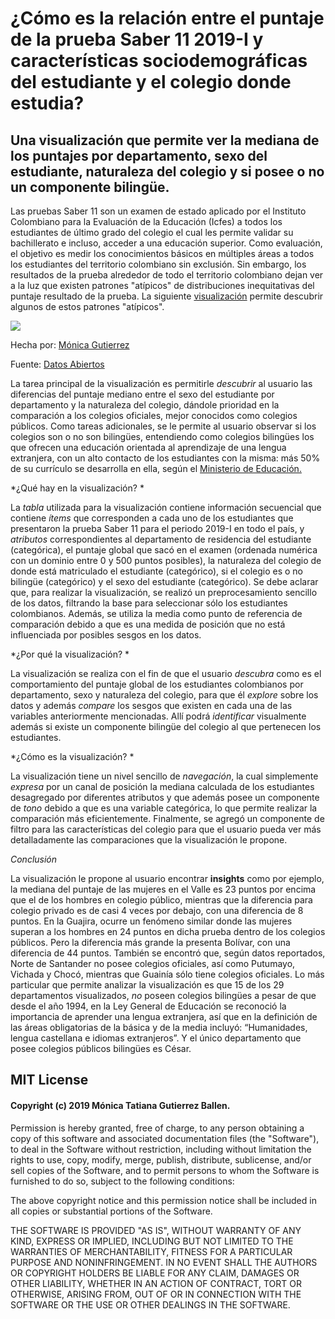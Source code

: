 # ¿Cómo es la relación entre el puntaje de la prueba Saber 11 2019-I y características sociodemográficas del estudiante y el colegio donde estudia?

## Una visualización que permite ver la mediana de los puntajes por departamento, sexo del estudiante, naturaleza del colegio y si posee o no un componente bilingüe.

Las pruebas Saber 11 son un examen de estado aplicado por el Instituto Colombiano para la Evaluación de la Educación (Icfes) a todos los estudiantes de último grado del colegio
el cual les permite validar su bachillerato e incluso, acceder a una educación superior. Como evaluación, el objetivo es medir los conocimientos básicos en múltiples áreas a todos los estudiantes del
territorio colombiano sin exclusión. Sin embargo, los resultados de la prueba alrededor de todo el territorio colombiano dejan ver a la luz que existen patrones "atípicos" de distribuciones inequitativas del puntaje resultado de la prueba.
La siguiente [visualización](https://public.tableau.com/views/Viz3Icfes/Hoja1?:embed=y&:display_count=yes&publish=yes&:origin=viz_share_link) permite descubrir algunos de estos patrones "atípicos". 

<div class='tableauPlaceholder' id='viz1568698227457' style='position: relative'><noscript><a href='#'><img alt=' ' src='https:&#47;&#47;public.tableau.com&#47;static&#47;images&#47;Vi&#47;Viz3Icfes&#47;Hoja1&#47;1_rss.png' style='border: none' /></a></noscript><object class='tableauViz'  style='display:none;'><param name='host_url' value='https%3A%2F%2Fpublic.tableau.com%2F' /> <param name='embed_code_version' value='3' /> <param name='site_root' value='' /><param name='name' value='Viz3Icfes&#47;Hoja1' /><param name='tabs' value='no' /><param name='toolbar' value='yes' /><param name='static_image' value='https:&#47;&#47;public.tableau.com&#47;static&#47;images&#47;Vi&#47;Viz3Icfes&#47;Hoja1&#47;1.png' /> <param name='animate_transition' value='yes' /><param name='display_static_image' value='yes' /><param name='display_spinner' value='yes' /><param name='display_overlay' value='yes' /><param name='display_count' value='yes' /><param name='filter' value='publish=yes' /></object></div>

Hecha por: [Mónica Gutierrez](https://twitter.com/moni_gutierrezb)

Fuente: [Datos Abiertos](https://www.datos.gov.co/Educaci-n/Saber-11-2019-1/tkn6-e4ic)

La tarea principal de la visualización es permitirle *descubrir* al usuario las diferencias del puntaje mediano entre el sexo del estudiante por departamento y la naturaleza del colegio, dándole prioridad en la comparación a los colegios oficiales, mejor conocidos como colegios públicos. Como tareas adicionales, se le permite al usuario observar si los colegios son o no son bilingües, entendiendo como colegios bilingües los que ofrecen una educación orientada al aprendizaje de una lengua extranjera, con un alto contacto de los estudiantes con la misma: más 50% de su currículo se desarrolla en ella, según el [Ministerio de Educación.](https://www.mineducacion.gov.co/1759/w3-article-364450.html?_noredirect=1)

*¿Qué hay en la visualización? *

La *tabla* utilizada para la visualización contiene información secuencial que contiene *ítems* que corresponden a cada uno de los estudiantes que presentaron la prueba Saber 11 para el periodo 2019-I en todo el país, y *atributos* correspondientes al departamento de residencia del estudiante (categórica), el puntaje global que sacó en el examen (ordenada numérica con un dominio entre 0 y 500 puntos posibles), la naturaleza del colegio de donde está matriculado el estudiante (categórico), si el colegio es o no bilingüe (categórico) y el sexo del estudiante (categórico).
Se debe aclarar que, para realizar la visualización, se realizó un preprocesamiento sencillo de los datos, filtrando la base para seleccionar sólo los estudiantes colombianos. Además, se utiliza la media como punto de referencia de comparación debido a que es una medida de posición que no está influenciada por posibles sesgos en los datos.

*¿Por qué la visualización? *

La visualización se realiza con el fin de que el usuario *descubra* como es el comportamiento del puntaje global de los estudiantes colombianos por departamento, sexo y naturaleza del colegio, para que él *explore* sobre los datos y además *compare* los sesgos que existen en cada una de las variables anteriormente mencionadas. Allí podrá *identificar* visualmente además si existe un componente bilingüe del colegio al que pertenecen los estudiantes. 

*¿Cómo es la visualización? *

La visualización tiene un nivel sencillo de *navegación*, la cual simplemente *expresa* por un canal de posición la mediana calculada de los estudiantes desagregado por diferentes atributos y que además posee un componente de *tono* debido a que es una variable categórica, lo que permite realizar la comparación más eficientemente. Finalmente, se agregó un componente de filtro para las características del colegio para que el usuario pueda ver más detalladamente las comparaciones que la visualización le propone.

*Conclusión*

La visualización le propone al usuario encontrar **insights** como por ejemplo, la mediana del puntaje de las mujeres en el Valle es 23 puntos por encima que el de los hombres en colegio público, mientras que la diferencia para colegio privado es de casi 4 veces por debajo, con una diferencia de 8 puntos. En la Guajira, ocurre un fenómeno similar donde las mujeres superan a los hombres en 24 puntos en dicha prueba dentro de los colegios públicos. Pero la diferencia más grande la presenta Bolívar, con una diferencia de 44 puntos. También se encontró que, según datos reportados, Norte de Santander no posee colegios oficiales, así como Putumayo, Vichada y Chocó, mientras que Guainía sólo tiene colegios oficiales. Lo más particular que permite analizar la visualización es que 15 de los 29 departamentos visualizados, *no* poseen colegios bilingües a pesar de que desde el año 1994, en la Ley General de Educación se reconoció la importancia de aprender una lengua extranjera, así que en la definición de las áreas obligatorias de la básica y de la media incluyó: “Humanidades, lengua castellana e idiomas extranjeros”. Y el único departamento que posee colegios públicos bilingües es César. 

## MIT License

#### Copyright (c) 2019 Mónica Tatiana Gutierrez Ballen.

Permission is hereby granted, free of charge, to any person obtaining a copy
of this software and associated documentation files (the "Software"), to deal
in the Software without restriction, including without limitation the rights
to use, copy, modify, merge, publish, distribute, sublicense, and/or sell
copies of the Software, and to permit persons to whom the Software is
furnished to do so, subject to the following conditions:

The above copyright notice and this permission notice shall be included in all
copies or substantial portions of the Software.

THE SOFTWARE IS PROVIDED "AS IS", WITHOUT WARRANTY OF ANY KIND, EXPRESS OR
IMPLIED, INCLUDING BUT NOT LIMITED TO THE WARRANTIES OF MERCHANTABILITY,
FITNESS FOR A PARTICULAR PURPOSE AND NONINFRINGEMENT. IN NO EVENT SHALL THE
AUTHORS OR COPYRIGHT HOLDERS BE LIABLE FOR ANY CLAIM, DAMAGES OR OTHER
LIABILITY, WHETHER IN AN ACTION OF CONTRACT, TORT OR OTHERWISE, ARISING FROM,
OUT OF OR IN CONNECTION WITH THE SOFTWARE OR THE USE OR OTHER DEALINGS IN THE
SOFTWARE.








